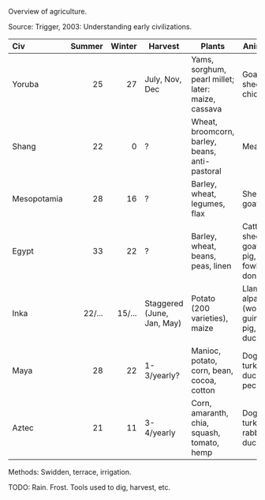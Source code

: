 Overview of agriculture.

Source: Trigger, 2003: Understanding early civilizations.

  | Civ         | Summer  | Winter  | Harvest                    | Plants                                             | Animals                                     | Extra
  | :------     | ------: | ------: | ------                     | ------                                             | ------                                      | -----
  | Yoruba      | 25      | 27      | July, Nov, Dec             | Yams, sorghum, pearl millet; later: maize, cassava | Goat, sheep, chicken                        | 
  | Shang       | 22      | 0       | ?                          | Wheat, broomcorn, barley, beans, anti-pastoral     | Meat?                                       | 
  | Mesopotamia | 28      | 16      | ?                          | Barley, wheat, legumes, flax                       | Sheep, goat                                 | Increasing salt levels
  | Egypt       | 33      | 22      | ?                          | Barley, wheat, beans, peas, linen                  | Cattle, sheep, goat, pig, fowl, donkey      | Fishing, hunting, flooding
  | Inka        | 22/...  | 15/...  | Staggered (June, Jan, May) | Potato (200 varieties), maize                      | Llama, alpaca (wool), guinea pig, dog, duck | Multiple environments
  | Maya        | 28      | 22      | 1-3/yearly?                | Manioc, potato, corn, bean, cocoa, cotton          | Dog, turkey, duck, peccarie                 | House hold gardens, fishing, hunting
  | Aztec       | 21      | 11      | 3-4/yearly                 | Corn, amaranth, chia, squash, tomato, hemp         | Dog, turkey, rabbit, duck                   | Gardens, Fish

 Methods: Swidden, terrace, irrigation.

 TODO: Rain. Frost. Tools used to dig, harvest, etc.
